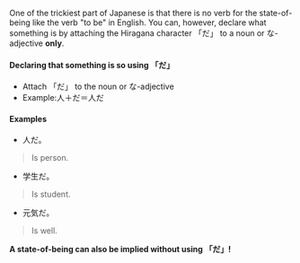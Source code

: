 
One of the trickiest part of Japanese is that there is no verb for the state-of-being like the verb "to be" in English. You can, however, declare what something is by attaching the Hiragana character 「だ」 to a noun or な-adjective **only**. 

#### Declaring that something is so using 「だ」
- Attach 「だ」 to the noun or な-adjective
- Example:人＋だ＝人だ

#### Examples
- 人だ。
>Is person.

- 学生だ。
>Is student.

- 元気だ。
>Is well.

**A state-of-being can also be implied without using 「だ」!**




